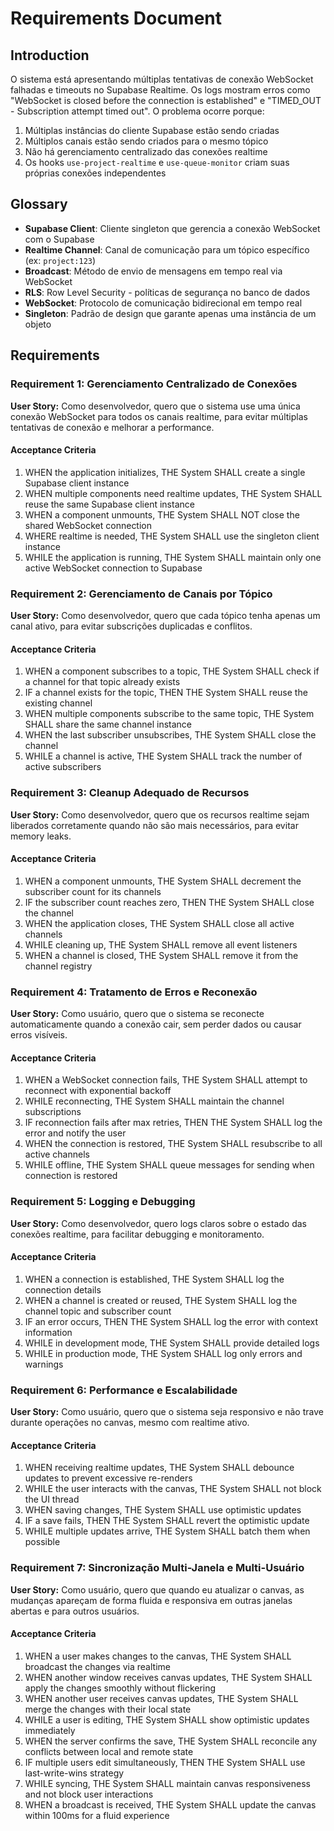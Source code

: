 # Requirements Document

## Introduction

O sistema está apresentando múltiplas tentativas de conexão WebSocket falhadas e timeouts no Supabase Realtime. Os logs mostram erros como "WebSocket is closed before the connection is established" e "TIMED_OUT - Subscription attempt timed out". O problema ocorre porque:

1. Múltiplas instâncias do cliente Supabase estão sendo criadas
2. Múltiplos canais estão sendo criados para o mesmo tópico
3. Não há gerenciamento centralizado das conexões realtime
4. Os hooks `use-project-realtime` e `use-queue-monitor` criam suas próprias conexões independentes

## Glossary

- **Supabase Client**: Cliente singleton que gerencia a conexão WebSocket com o Supabase
- **Realtime Channel**: Canal de comunicação para um tópico específico (ex: `project:123`)
- **Broadcast**: Método de envio de mensagens em tempo real via WebSocket
- **RLS**: Row Level Security - políticas de segurança no banco de dados
- **WebSocket**: Protocolo de comunicação bidirecional em tempo real
- **Singleton**: Padrão de design que garante apenas uma instância de um objeto

## Requirements

### Requirement 1: Gerenciamento Centralizado de Conexões

**User Story:** Como desenvolvedor, quero que o sistema use uma única conexão WebSocket para todos os canais realtime, para evitar múltiplas tentativas de conexão e melhorar a performance.

#### Acceptance Criteria

1. WHEN the application initializes, THE System SHALL create a single Supabase client instance
2. WHEN multiple components need realtime updates, THE System SHALL reuse the same Supabase client instance
3. WHEN a component unmounts, THE System SHALL NOT close the shared WebSocket connection
4. WHERE realtime is needed, THE System SHALL use the singleton client instance
5. WHILE the application is running, THE System SHALL maintain only one active WebSocket connection to Supabase

### Requirement 2: Gerenciamento de Canais por Tópico

**User Story:** Como desenvolvedor, quero que cada tópico tenha apenas um canal ativo, para evitar subscrições duplicadas e conflitos.

#### Acceptance Criteria

1. WHEN a component subscribes to a topic, THE System SHALL check if a channel for that topic already exists
2. IF a channel exists for the topic, THEN THE System SHALL reuse the existing channel
3. WHEN multiple components subscribe to the same topic, THE System SHALL share the same channel instance
4. WHEN the last subscriber unsubscribes, THE System SHALL close the channel
5. WHILE a channel is active, THE System SHALL track the number of active subscribers

### Requirement 3: Cleanup Adequado de Recursos

**User Story:** Como desenvolvedor, quero que os recursos realtime sejam liberados corretamente quando não são mais necessários, para evitar memory leaks.

#### Acceptance Criteria

1. WHEN a component unmounts, THE System SHALL decrement the subscriber count for its channels
2. IF the subscriber count reaches zero, THEN THE System SHALL close the channel
3. WHEN the application closes, THE System SHALL close all active channels
4. WHILE cleaning up, THE System SHALL remove all event listeners
5. WHEN a channel is closed, THE System SHALL remove it from the channel registry

### Requirement 4: Tratamento de Erros e Reconexão

**User Story:** Como usuário, quero que o sistema se reconecte automaticamente quando a conexão cair, sem perder dados ou causar erros visíveis.

#### Acceptance Criteria

1. WHEN a WebSocket connection fails, THE System SHALL attempt to reconnect with exponential backoff
2. WHILE reconnecting, THE System SHALL maintain the channel subscriptions
3. IF reconnection fails after max retries, THEN THE System SHALL log the error and notify the user
4. WHEN the connection is restored, THE System SHALL resubscribe to all active channels
5. WHILE offline, THE System SHALL queue messages for sending when connection is restored

### Requirement 5: Logging e Debugging

**User Story:** Como desenvolvedor, quero logs claros sobre o estado das conexões realtime, para facilitar debugging e monitoramento.

#### Acceptance Criteria

1. WHEN a connection is established, THE System SHALL log the connection details
2. WHEN a channel is created or reused, THE System SHALL log the channel topic and subscriber count
3. IF an error occurs, THEN THE System SHALL log the error with context information
4. WHILE in development mode, THE System SHALL provide detailed logs
5. WHILE in production mode, THE System SHALL log only errors and warnings

### Requirement 6: Performance e Escalabilidade

**User Story:** Como usuário, quero que o sistema seja responsivo e não trave durante operações no canvas, mesmo com realtime ativo.

#### Acceptance Criteria

1. WHEN receiving realtime updates, THE System SHALL debounce updates to prevent excessive re-renders
2. WHILE the user interacts with the canvas, THE System SHALL not block the UI thread
3. WHEN saving changes, THE System SHALL use optimistic updates
4. IF a save fails, THEN THE System SHALL revert the optimistic update
5. WHILE multiple updates arrive, THE System SHALL batch them when possible

### Requirement 7: Sincronização Multi-Janela e Multi-Usuário

**User Story:** Como usuário, quero que quando eu atualizar o canvas, as mudanças apareçam de forma fluida e responsiva em outras janelas abertas e para outros usuários.

#### Acceptance Criteria

1. WHEN a user makes changes to the canvas, THE System SHALL broadcast the changes via realtime
2. WHEN another window receives canvas updates, THE System SHALL apply the changes smoothly without flickering
3. WHEN another user receives canvas updates, THE System SHALL merge the changes with their local state
4. WHILE a user is editing, THE System SHALL show optimistic updates immediately
5. WHEN the server confirms the save, THE System SHALL reconcile any conflicts between local and remote state
6. IF multiple users edit simultaneously, THEN THE System SHALL use last-write-wins strategy
7. WHILE syncing, THE System SHALL maintain canvas responsiveness and not block user interactions
8. WHEN a broadcast is received, THE System SHALL update the canvas within 100ms for a fluid experience
